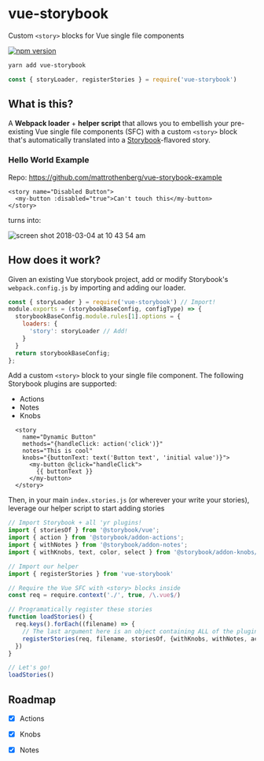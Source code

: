 # vue-storybook
Custom `<story>` blocks for Vue single file components

[![npm version](https://badge.fury.io/js/vue-storybook.svg)](https://badge.fury.io/js/vue-storybook)

```bash
yarn add vue-storybook
```

```js
const { storyLoader, registerStories } = require('vue-storybook')
```

## What is this?
A **Webpack loader** + **helper script** that allows you to embellish your pre-existing Vue single file components (SFC) with a custom `<story>` block that's automatically translated into a [Storybook](https://github.com/storybooks/storybook)-flavored story.

### Hello World Example
Repo: https://github.com/mattrothenberg/vue-storybook-example

```vue
<story name="Disabled Button">
  <my-button :disabled="true">Can't touch this</my-button>
</story>
```

turns into:

![screen shot 2018-03-04 at 10 43 54 am](https://user-images.githubusercontent.com/5148596/36947401-13794112-1f99-11e8-89d8-0741cc38ee45.png)

## How does it work?
Given an existing Vue storybook project, add or modify Storybook's `webpack.config.js` by importing and adding our loader.

```js
const { storyLoader } = require('vue-storybook') // Import!
module.exports = (storybookBaseConfig, configType) => {
  storybookBaseConfig.module.rules[1].options = {
    loaders: {
      'story': storyLoader // Add!
    }
  }
  return storybookBaseConfig;
};
```

Add a custom `<story>` block to your single file component. The following Storybook plugins are supported:
- Actions
- Notes
- Knobs

```vue
  <story
    name="Dynamic Button"
    methods="{handleClick: action('click')}"
    notes="This is cool"
    knobs="{buttonText: text('Button text', 'initial value')}">
      <my-button @click="handleClick">
        {{ buttonText }}
      </my-button>
  </story>
```

Then, in your main `index.stories.js` (or wherever your write your stories), leverage our helper script to start adding stories
```js
// Import Storybook + all 'yr plugins!
import { storiesOf } from '@storybook/vue';
import { action } from '@storybook/addon-actions';
import { withNotes } from '@storybook/addon-notes';
import { withKnobs, text, color, select } from '@storybook/addon-knobs/vue';

// Import our helper
import { registerStories } from 'vue-storybook'

// Require the Vue SFC with <story> blocks inside
const req = require.context('./', true, /\.vue$/)

// Programatically register these stories
function loadStories() {
  req.keys().forEach((filename) => {
    // The last argument here is an object containing ALL of the plugins you've used in your SFC.
    registerStories(req, filename, storiesOf, {withKnobs, withNotes, action, text})
  })
}

// Let's go!
loadStories()
```

## Roadmap
- [x] Actions
- [x] Knobs
- [x] Notes

